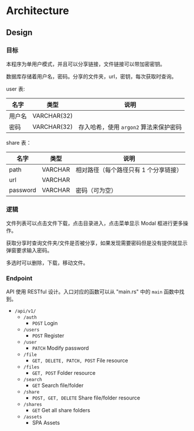 # Architecture

## Design

### 目标

本程序为单用户模式，并且可以分享链接，文件链接可以带加密密钥。

数据库存储着用户名，密码。分享的文件夹，url，密钥，每次获取时查询。

user 表:

|名字|类型|说明|
| - | - | - |
|用户名|VARCHAR(32)||
|密码|VARCHAR(32)|存入哈希，使用 `argon2` 算法来保护密码|

share 表：

|名字|类型|说明|
| - | - | - |
|path|VARCHAR|相对路径（每个路径只有 1 个分享链接）|
|url|VARCHAR||
|password|VARCHAR|密码（可为空）|

### 逻辑

文件列表可以点击文件下载，点击目录进入，点击菜单显示 Modal 框进行更多操作。

获取分享时查询文件夹/文件是否被分享，如果发现需要密码但是没有提供就显示弹窗要求输入密码。

多选时可以删除，下载，移动文件。

### Endpoint

API 使用 RESTful 设计。入口对应的函数可以从 "main.rs" 中的 `main` 函数中找到。

- `/api/v1/`
  - `/auth`
    - `POST` Login
  - `/users`
    - `POST` Register
  - `/user`
    - `PATCH` Modify password
  - `/file`
    - `GET, DELETE, PATCH, POST` File resource
  - `/files`
    - `GET, POST` Folder resource
  - `/search`
    - `GET` Search file/folder
  - `/share`
    - `POST, GET, DELETE` Share file/folder resource
  - `/shares`
    - `GET` Get all share folders
  - `/assets`
    - SPA Assets
